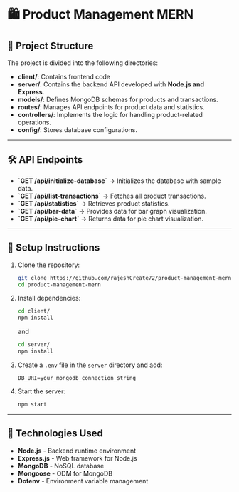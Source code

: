 # 🛍️ Product Management MERN

## 📁 Project Structure

The project is divided into the following directories:

-   **client/**: Contains frontend code
-   **server/**: Contains the backend API developed with **Node.js and Express**.
-   **models/**: Defines MongoDB schemas for products and transactions.
-   **routes/**: Manages API endpoints for product data and statistics.
-   **controllers/**: Implements the logic for handling product-related operations.
-   **config/**: Stores database configurations.

---

## 🛠️ API Endpoints

-   **\`GET /api/initialize-database\`** → Initializes the database with sample data.
-   **\`GET /api/list-transactions\`** → Fetches all product transactions.
-   **\`GET /api/statistics\`** → Retrieves product statistics.
-   **\`GET /api/bar-data\`** → Provides data for bar graph visualization.
-   **\`GET /api/pie-chart\`** → Returns data for pie chart visualization.

---

## 🔧 Setup Instructions

1. Clone the repository:
    ```bash
    git clone https://github.com/rajeshCreate72/product-management-mern.git
    cd product-management-mern
    ```
2. Install dependencies:

    ```bash
    cd client/
    npm install
    ```

    and

    ```bash
    cd server/
    npm install
    ```

3. Create a `.env` file in the `server` directory and add:
    ```env
    DB_URI=your_mongodb_connection_string
    ```
4. Start the server:
    ```bash
    npm start
    ```

---

## 🚀 Technologies Used

-   **Node.js** - Backend runtime environment
-   **Express.js** - Web framework for Node.js
-   **MongoDB** - NoSQL database
-   **Mongoose** - ODM for MongoDB
-   **Dotenv** - Environment variable management
